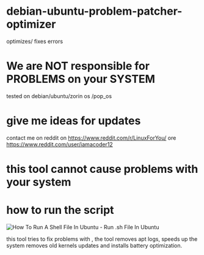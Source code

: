# debian-ubuntu-problem-patcher-optimizer
optimizes/ fixes errors
# We are NOT responsible for PROBLEMS on your SYSTEM
tested on debian/ubuntu/zorin os /pop_os
# give me ideas for updates 
contact me on reddit on https://www.reddit.com/r/LinuxForYou/ ore https://www.reddit.com/user/iamacoder12

# this tool cannot cause problems with your system

# how to run the script


<img src="https://sourcedigit.com/wp-content/uploads/2016/07/sh-file-01.jpg" alt="How To Run A Shell File In Ubuntu - Run .sh File In Ubuntu"/>

this tool tries to fix problems with , the tool removes apt logs, speeds up the system removes old kernels updates and installs battery optimization.
